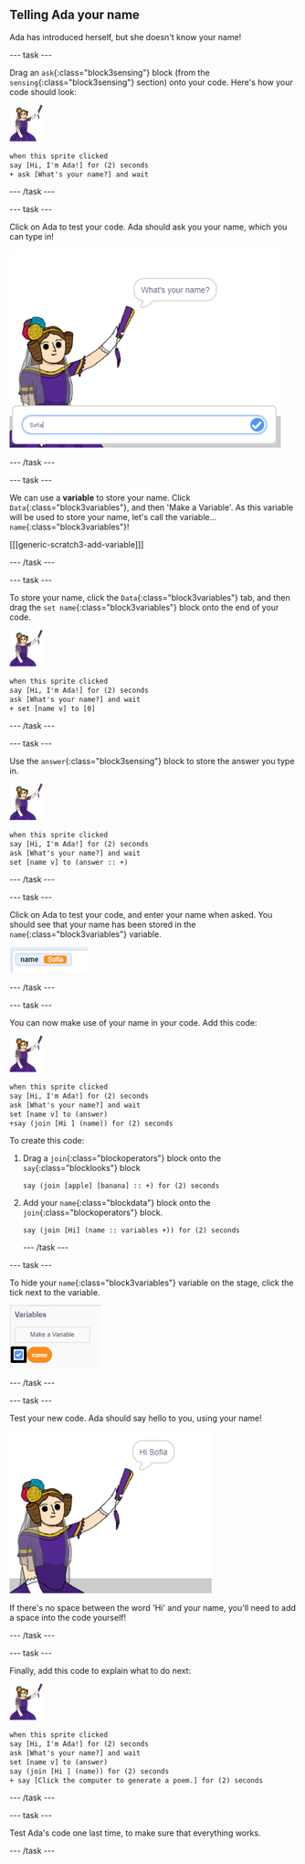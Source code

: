 ## Telling Ada your name

Ada has introduced herself, but she doesn't know your name!

\--- task \---

Drag an `ask`{:class="block3sensing"} block (from the `sensing`{:class="block3sensing"} section) onto your code. Here's how your code should look:

![ada sprite](images/ada-sprite.png)

```blocks3
when this sprite clicked
say [Hi, I'm Ada!] for (2) seconds
+ ask [What's your name?] and wait
```

\--- /task \---

\--- task \---

Click on Ada to test your code. Ada should ask you your name, which you can type in!

![ada sprite asking whats your name](images/poetry-input.png)

\--- /task \---

\--- task \---

We can use a **variable** to store your name. Click `Data`{:class="block3variables"}, and then 'Make a Variable'. As this variable will be used to store your name, let's call the variable... `name`{:class="block3variables"}!

[[[generic-scratch3-add-variable]]]

\--- /task \---

\--- task \---

To store your name, click the `Data`{:class="block3variables"} tab, and then drag the `set name`{:class="block3variables"} block onto the end of your code.

![ada sprite](images/ada-sprite.png)

```blocks3
when this sprite clicked
say [Hi, I'm Ada!] for (2) seconds
ask [What's your name?] and wait
+ set [name v] to [0]
```

\--- /task \---

\--- task \---

Use the `answer`{:class="block3sensing"} block to store the answer you type in.

![ada sprite](images/ada-sprite.png)

```blocks3
when this sprite clicked
say [Hi, I'm Ada!] for (2) seconds
ask [What's your name?] and wait
set [name v] to (answer :: +)
```

\--- /task \---

\--- task \---

Click on Ada to test your code, and enter your name when asked. You should see that your name has been stored in the `name`{:class="block3variables"} variable.

![screenshot](images/poetry-name-test.png)

\--- /task \---

\--- task \---

You can now make use of your name in your code. Add this code:

![ada sprite](images/ada-sprite.png)

```blocks3
when this sprite clicked
say [Hi, I'm Ada!] for (2) seconds
ask [What's your name?] and wait
set [name v] to (answer)
+say (join [Hi ] (name)) for (2) seconds 
```

To create this code:

1. Drag a `join`{:class="blockoperators"} block onto the `say`{:class="blocklooks"} block
    
    ```blocks3
    say (join [apple] [banana] :: +) for (2) seconds
    ```

2. Add your `name`{:class="blockdata"} block onto the `join`{:class="blockoperators"} block.
    
    ```blocks3
    say (join [Hi] (name :: variables +)) for (2) seconds
    ```
    
    \--- /task \---

\--- task \---

To hide your `name`{:class="block3variables"} variable on the stage, click the tick next to the variable.

![tick name variable](images/poetry-tick-annotated.png)

\--- /task \---

\--- task \---

Test your new code. Ada should say hello to you, using your name!

![screenshot](images/poetry-name-test2.png)

If there's no space between the word 'Hi' and your name, you'll need to add a space into the code yourself!

\--- /task \---

\--- task \---

Finally, add this code to explain what to do next:

![ada sprite](images/ada-sprite.png)

```blocks3
when this sprite clicked
say [Hi, I'm Ada!] for (2) seconds
ask [What's your name?] and wait
set [name v] to (answer)
say (join [Hi ] (name)) for (2) seconds 
+ say [Click the computer to generate a poem.] for (2) seconds 
```

\--- /task \---

\--- task \---

Test Ada's code one last time, to make sure that everything works.

\--- /task \---